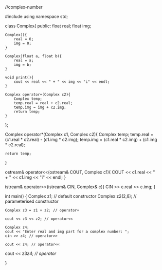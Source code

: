 //complex-number

#include<iostream>
using namespace std;

class Complex{
public:
	float real;
	float img;

	Complex(){
		real = 0;
		img = 0;
	}

	Complex(float a, float b){
		real = a;
		img = b;
	}

	void print(){
		cout << real << " + " << img << "i" << endl;
	}

	Complex operator+(Complex c2){
		Complex temp;
		temp.real = real + c2.real;
		temp.img = img + c2.img;
		return temp;
	}	
};

Complex operator*(Complex c1, Complex c2){
	Complex temp;
	temp.real = (c1.real * c2.real) - (c1.img * c2.img);
	temp.img = (c1.real * c2.img) + (c1.img * c2.real);

	return temp;
}

ostream& operator<<(ostream& COUT, Complex c1){
	COUT << c1.real << " + " << c1.img << "i" << endl;
}

istream& operator>>(istream& CIN, Complex& c){
	CIN >> c.real >> c.img;
}

int main()
{
	Complex z1; // default constructor
	Complex z2(2,6); // parameterised constructor

	Complex z3 = z1 + z2; // operator+

	cout << z3 << z2; // operator<<

	Complex z4;
	cout << "Enter real and img part for a complex number: ";
	cin >> z4; // operator>>

	cout << z4; // operator<<
  cout << z3*z4; // operator*

}

